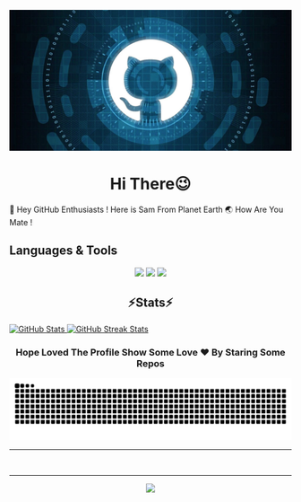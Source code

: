 ![logo](GitHubBlue.jpg)
<h1 align ="center">Hi There😉</h1>

🚀 Hey GitHub Enthusiasts ! Here is Sam From Planet Earth 🌏 How Are You Mate !

## Languages & Tools
<div align="center">
    <img src="https://skillicons.dev/icons?i=react,bootstrap,html,css,vscode,github,tailwind,git,r" />
    <img src="https://skillicons.dev/icons?i=nodejs,javascript,express,mongodb,python,typescript,docker,kubernetes,graphql" />
    <img src="https://skillicons.dev/icons?i=java,aws,arch,arduino,bash,blender,cpp,gcp,ubuntu " />
    <br>
</div>
<h2 align ="center">⚡️Stats⚡️</h2>
<!-- GitHub Stats -->
<a href="http://www.github.com/SammyBoiii07">
    <img src="https://github-readme-stats.vercel.app/api?username=Iambharatkolhe&show_icons=true&theme=dark&bg_color=1c1917&title_color=0891b2&text_color=ffffff&icon_color=0891b2&count_private=true&border_radius=20" alt="GitHub Stats" />
</a>

<!-- GitHub Contributions Graph -->
<a href="http://www.github.com/SammyBoiii07">
    <img src="https://github-readme-streak-stats.herokuapp.com/?user=Iambharatkolhe&theme=dark&background=1c1917&stroke=0891b2&ring=0891b2&fire=0891b2&currStreakNum=ffffff&currStreakLabel=0891b2&sideNums=ffffff&sideLabels=ffffff&dates=ffffff&border_radius=20" alt="GitHub Streak Stats" />
</a>


<div align="center">
  <h3> Hope Loved The Profile Show Some Love ❤️ By Staring Some Repos</h3>
   
  <img alt="snake eating my contributions" src="https://raw.githubusercontent.com/shricastic/shricastic/output/github-contribution-grid-snake.svg" />
  
</div>
<hr>
<div id="header" align="center">
  <img src="https://komarev.com/ghpvc/?username=Iambharatkolhe&style=for-the-badge&color=orange" alt=""/>
</div>

<hr>
<p align="center">
     <img src="https://capsule-render.vercel.app/api?type=waving&color=gradient&height=100&section=footer"/>
</p>
